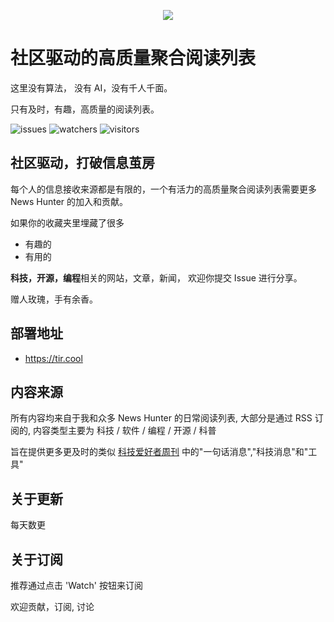 <p align="center"><img src="https://todayiread.vercel.app/tir_logo.png"/></p>

# 社区驱动的高质量聚合阅读列表

这里没有算法， 没有 AI，没有千人千面。

只有及时，有趣，高质量的阅读列表。

![issues](https://badgen.net/github/issues/jwenjian/reading-list) ![watchers](https://badgen.net/github/watchers/jwenjian/reading-list) ![visitors](https://visitor-badge.glitch.me/badge?page_id=jwenjian.readling-list)

## 社区驱动，打破信息茧房

每个人的信息接收来源都是有限的，一个有活力的高质量聚合阅读列表需要更多 News Hunter 的加入和贡献。

如果你的收藏夹里埋藏了很多

- 有趣的
- 有用的

**科技，开源，编程**相关的网站，文章，新闻， 欢迎你提交 Issue 进行分享。

赠人玫瑰，手有余香。

## 部署地址

- https://tir.cool

## 内容来源

所有内容均来自于我和众多 News Hunter 的日常阅读列表, 大部分是通过 RSS 订阅的, 内容类型主要为 科技 / 软件 / 编程 / 开源 / 科普

旨在提供更多更及时的类似 [科技爱好者周刊](https://github.com/ruanyf/weekly) 中的"一句话消息","科技消息"和"工具"

## 关于更新

每天数更

## 关于订阅

推荐通过点击 'Watch' 按钮来订阅

欢迎贡献，订阅, 讨论
